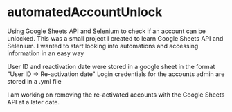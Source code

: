 # automatedAccountUnlock
Using Google Sheets API and Selenium to check if an account can be unlocked. This was a small project I created to learn Google Sheets API and Selenium. I wanted to start looking into automations and accessing information in an easy way

User ID and reactivation date were stored in a google sheet in the format "User ID -> Re-activation date"
Login credentials for the accounts admin are stored in a .yml file

I am working on removing the re-activated accounts with the Google Sheets API at a later date.
